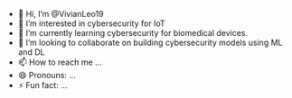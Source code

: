 - 👋 Hi, I’m @VivianLeo19
- 👀 I’m interested in cybersecurity for IoT
- 🌱 I’m currently learning cybersecurity for biomedical devices.
- 💞️ I’m looking to collaborate on building cybersecurity models using ML and DL 
- 📫 How to reach me ...
- 😄 Pronouns: ...
- ⚡ Fun fact: ...

<!---
VivianLeo19/VivianLeo19 is a ✨ special ✨ repository because its `README.md` (this file) appears on your GitHub profile.
You can click the Preview link to take a look at your changes.
--->
